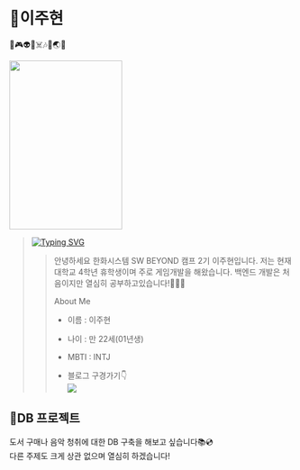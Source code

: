 # 👻이주현
🧸🎮👽💀☠️🎶🎸🌏🌈  

<img src = "https://i.pinimg.com/564x/02/92/79/0292793339ee5a1611cfdffd5c8ed1d2.jpg" width="200" height="300"/>

> [![Typing SVG](https://readme-typing-svg.demolab.com?font=Black+Han+Sans&pause=1000&color=F7B933&random=false&width=435&lines=%EC%95%88%EB%85%95%ED%95%98%EC%84%B8%EC%9A%94)](https://git.io/typing-svg)
>   > 안녕하세요 한화시스템 SW BEYOND 캠프 2기 이주현입니다.
>   > 저는 현재 대학교 4학년 휴학생이며 주로 게임개발을 해왔습니다.
>   > 백엔드 개발은 처음이지만 열심히 공부하고있습니다!💪💪💪
>   > 
>   > About Me
>   > - 이름 : 이주현  
>   >- 나이 : 만 22세(01년생)  
>   > - MBTI : INTJ  
>   > 
>   >- 블로그 구경가기👇    
>   ><a href = "https://lib28.tistory.com/"><img src="https://img.shields.io/badge/Tistory-000000?style=flat-square&logo=tistory&logoColor=white"/></a>


💾DB 프로젝트 
-----
도서 구매나 음악 청취에 대한 DB 구축을 해보고 싶습니다📚💿  
다른 주제도 크게 상관 없으며 열심히 하겠습니다!












